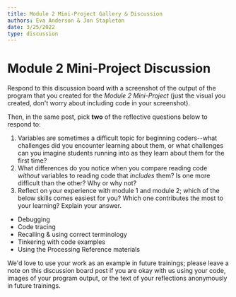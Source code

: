 ```yaml
---
title: Module 2 Mini-Project Gallery & Discussion
authors: Eva Anderson & Jon Stapleton
date: 3/25/2022
type: discussion
---
```


<!-- ::youtube[A video explaining the discussion prompt]{#oXmKJ_tYg34} -->

# Module 2 Mini-Project Discussion

Respond to this discussion board with a screenshot of the output of the program that you created for the *Module 2 Mini-Project* (just the visual you created, don't worry about including code in your screenshot).

Then, in the same post, pick **two** of the reflective questions below to respond to:

1. Variables are sometimes a difficult topic for beginning coders--what challenges did you encounter learning about them, or what challenges can you imagine students running into as they learn about them for the first time?
2. What differences do you notice when you compare reading code *without* variables to reading code that *includes* them? Is one more difficult than the other? Why or why not?
3. Reflect on your experience with module 1 and module 2; which of the below skills comes easiest for you? Which one contributes the most to your learning? Explain your answer.

* Debugging
* Code tracing
* Recalling & using correct terminology
* Tinkering with code examples
* Using the Processing Reference materials

We'd love to use your work as an example in future trainings; please leave a note on this discussion board post if you are okay with us using your code, images of your program output, or the text of your reflections anonymously in future trainings.
